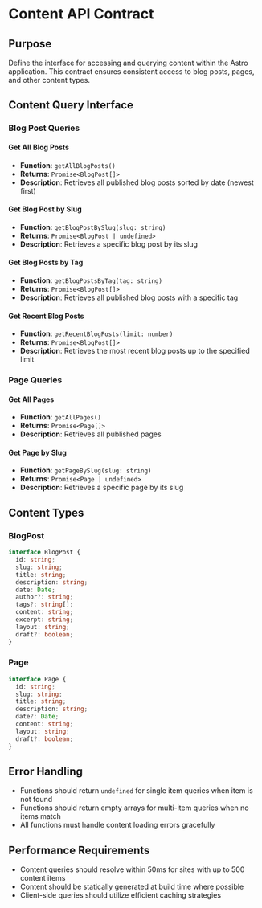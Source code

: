 # Content API Contract

## Purpose
Define the interface for accessing and querying content within the Astro application. This contract ensures consistent access to blog posts, pages, and other content types.

## Content Query Interface

### Blog Post Queries

#### Get All Blog Posts
- **Function**: `getAllBlogPosts()`
- **Returns**: `Promise<BlogPost[]>`
- **Description**: Retrieves all published blog posts sorted by date (newest first)

#### Get Blog Post by Slug
- **Function**: `getBlogPostBySlug(slug: string)`
- **Returns**: `Promise<BlogPost | undefined>`
- **Description**: Retrieves a specific blog post by its slug

#### Get Blog Posts by Tag
- **Function**: `getBlogPostsByTag(tag: string)`
- **Returns**: `Promise<BlogPost[]>`
- **Description**: Retrieves all published blog posts with a specific tag

#### Get Recent Blog Posts
- **Function**: `getRecentBlogPosts(limit: number)`
- **Returns**: `Promise<BlogPost[]>`
- **Description**: Retrieves the most recent blog posts up to the specified limit

### Page Queries

#### Get All Pages
- **Function**: `getAllPages()`
- **Returns**: `Promise<Page[]>`
- **Description**: Retrieves all published pages

#### Get Page by Slug
- **Function**: `getPageBySlug(slug: string)`
- **Returns**: `Promise<Page | undefined>`
- **Description**: Retrieves a specific page by its slug

## Content Types

### BlogPost
```typescript
interface BlogPost {
  id: string;
  slug: string;
  title: string;
  description: string;
  date: Date;
  author?: string;
  tags?: string[];
  content: string;
  excerpt: string;
  layout: string;
  draft?: boolean;
}
```

### Page
```typescript
interface Page {
  id: string;
  slug: string;
  title: string;
  description: string;
  date?: Date;
  content: string;
  layout: string;
  draft?: boolean;
}
```

## Error Handling
- Functions should return `undefined` for single item queries when item is not found
- Functions should return empty arrays for multi-item queries when no items match
- All functions must handle content loading errors gracefully

## Performance Requirements
- Content queries should resolve within 50ms for sites with up to 500 content items
- Content should be statically generated at build time where possible
- Client-side queries should utilize efficient caching strategies